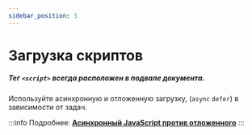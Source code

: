 ```yaml
---
sidebar_position: 3
---
```

# Загрузка скриптов

##### Тег `<script>` всегда расположен в подвале документа.

Используйте асинхронную и отложенную загрузку, (```async``` ```defer```) в зависимости от задач.

:::info
Подробнее: **[Асинхронный JavaScript против отложенного](https://habr.com/ru/post/323790/)**
:::